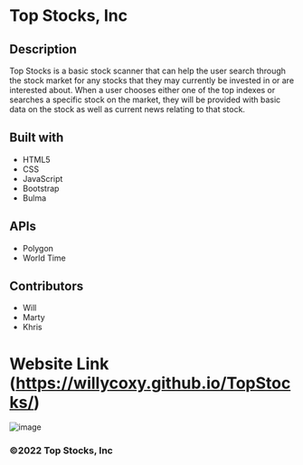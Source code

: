 # Top Stocks, Inc

## Description
Top Stocks is a basic stock scanner that can help the user search through the stock market for any stocks that they may currently be invested in or are interested about.
When a user chooses either one of the top indexes or searches a specific stock on the market, they will be provided with basic data on the stock as well as current news relating to that stock.

## Built with 
* HTML5
* CSS
* JavaScript
* Bootstrap
* Bulma

## APIs
* Polygon
* World Time

## Contributors 
* Will
* Marty
* Khris

# Website Link (https://willycoxy.github.io/TopStocks/)

![image](https://user-images.githubusercontent.com/104735194/178801731-465a35d6-0136-43d2-aa51-d958c45f3edd.png)




### ©️2022 Top Stocks, Inc

